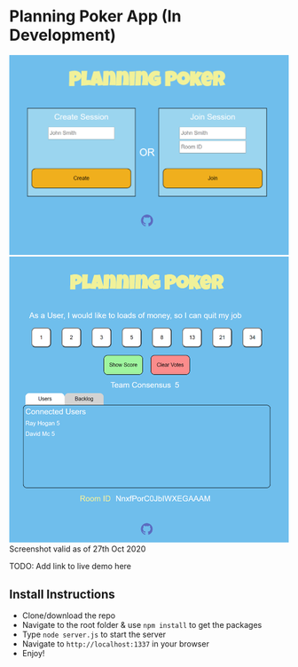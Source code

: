 # Planning Poker App (In Development)

![Alt text](/public/assets/screenshot.png?raw=true "App Screenshot")
![Alt text](/public/assets/screenshot_2.png?raw=true "App Screenshot")
Screenshot valid as of 27th Oct 2020

TODO: Add link to live demo here

## Install Instructions
* Clone/download the repo
* Navigate to the root folder & use `npm install` to get the packages
* Type `node server.js` to start the server
* Navigate to `http://localhost:1337` in your browser
* Enjoy!
